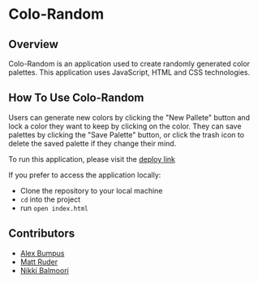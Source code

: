 # Colo-Random

## Overview

Colo-Random is an application used to create randomly generated color palettes. This application uses JavaScript, HTML and CSS technologies.

## How To Use Colo-Random

Users can generate new colors by clicking the "New Pallete" button and lock a color they want to keep by clicking on the color. They can save palettes by clicking the "Save Palette" button, or click the trash icon to delete the saved palette if they change their mind.

To run this application, please visit the [deploy link](https://abumpus1.github.io/colorandom/)

If you prefer to access the application locally:
- Clone the repository to your local machine
- `cd` into the project
- run `open index.html`

## Contributors

- [Alex Bumpus](https://github.com/Abumpus1)
- [Matt Ruder](https://github.com/mattruder)
- [Nikki Balmoori](https://github.com/nbalmoori)
